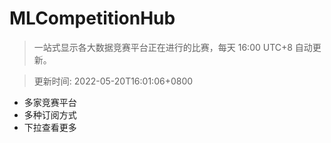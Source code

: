# MLCompetitionHub

> 一站式显示各大数据竞赛平台正在进行的比赛，每天 16:00 UTC+8 自动更新。
  
> 更新时间: 2022-05-20T16:01:06+0800 

* 多家竞赛平台
* 多种订阅方式
* 下拉查看更多